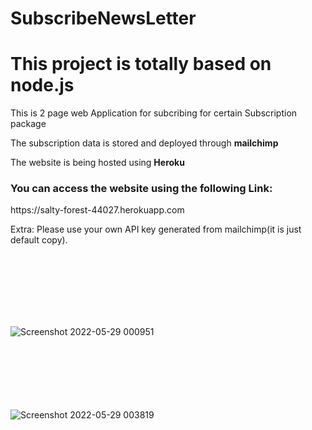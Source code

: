 # SubscribeNewsLetter
<h1>This project is totally based on node.js</h1>
<p>This is 2 page web Application for subcribing for certain Subscription package</p>
<p> The subscription data is stored and deployed through <strong>mailchimp</strong></p>
<p> The website is being hosted using <strong>Heroku</strong></p>


<h3>You can access the website using the following Link:</h3>
https://salty-forest-44027.herokuapp.com
<p>Extra: Please use your own API key generated from mailchimp(it is just default copy).</p>
</br></br></br></br></br></br>


![Screenshot 2022-05-29 000951](https://user-images.githubusercontent.com/66233331/170838750-f2ee1fe0-c68a-4731-98cd-bc363ddadaae.png)
</br>
</br></br></br></br></br></br>

![Screenshot 2022-05-29 003819](https://user-images.githubusercontent.com/66233331/170839628-099ab9b2-0696-4f81-a450-253dd57cc149.png)
